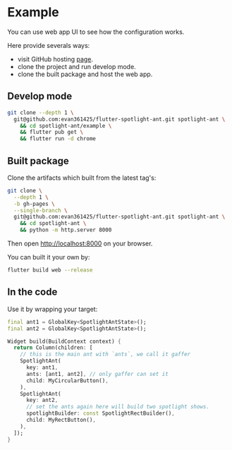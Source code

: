 # Example

You can use web app UI to see how the configuration works.

Here provide severals ways:

- visit GitHub hosting [page](https://evan361425.github.io/flutter-spotlight-ant/).
- clone the project and run develop mode.
- clone the built package and host the web app.

## Develop mode

```bash
git clone --depth 1 \
  git@github.com:evan361425/flutter-spotlight-ant.git spotlight-ant \
    && cd spotlight-ant/example \
    && flutter pub get \
    && flutter run -d chrome
```

## Built package

Clone the artifacts which built from the latest tag's:

```bash
git clone \
  --depth 1 \
  -b gh-pages \
  --single-branch \
  git@github.com:evan361425/flutter-spotlight-ant.git spotlight-ant \
    && cd spotlight-ant \
    && python -m http.server 8000
```

Then open <http://localhost:8000> on your browser.

You can built it your own by:

```bash
flutter build web --release
```

## In the code

Use it by wrapping your target:

```dart
final ant1 = GlobalKey<SpotlightAntState>();
final ant2 = GlobalKey<SpotlightAntState>();

Widget build(BuildContext context) {
  return Column(children: [
    // this is the main ant with `ants`, we call it gaffer
    SpotlightAnt(
      key: ant1,
      ants: [ant1, ant2], // only gaffer can set it
      child: MyCircularButton(),
    ),
    SpotlightAnt(
      key: ant2,
      // set the ants again here will build two spotlight shows.
      spotlightBuilder: const SpotlightRectBuilder(),
      child: MyRectButton(),
    ),
  ]);
}
```
